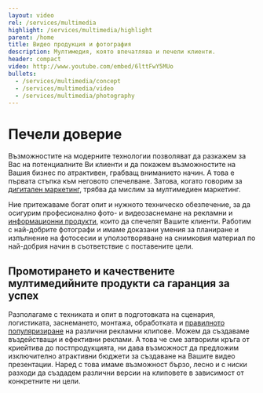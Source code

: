 ```yaml
---
layout: video
rel: /services/multimedia
highlight: /services/multimedia/highlight
parent: /home
title: Видео продукция и фотография
description: Мултимедия, която впечатлява и печели клиенти.
header: compact
video: http://www.youtube.com/embed/6lttFwY5MUo
bullets:
  - /services/multimedia/concept
  - /services/multimedia/video
  - /services/multimedia/photography
---
```

# Печели доверие
Възможностите на модерните технологии позволяват да разкажем за Вас на потенциалните Ви клиенти и да покажем възможностите на Вашия бизнес по атрактивен, грабващ вниманието начин. А това е първата стъпка към неговото спечелване. Затова, когато говорим за [дигитален маркетинг](./дигитална-маркетинг-стратегия.html), трябва да мислим за мултимедиен маркетинг.

Ние притежаваме богат опит и нужното техническо обезпечение, за да осигурим професионално фото- и видеозаснемане на рекламни и [информационни продукти](./информационни-технологии.html), които да спечелят Вашите клиенти. Работим с най-добрите фотографи и имаме доказани умения за планиране и изпълнение на фотосесии и уползотворяване на снимковия материал по най-добрия начин в съответствие с поставените цели.

## Промотирането и качествените мултимедийните продукти са гаранция за успех

Разполагаме с техниката и опит в подготовката на сценария, логистиката, заснемането, монтажа, обработката и [правилното популяризиране](./оптимизация.html) на различни рекламни клипове. Можем да създаваме въздействащи и ефективни реклами. А това че сме затворили кръга от криейтива до постпродукцията, ни дава възможност да предложим изключително атрактивни бюджети за създаване на Вашите видео презентации. Наред с това имаме възможност бързо, лесно и с ниски разходи да създадем различни версии на клиповете в зависимост от конкретните ни цели.